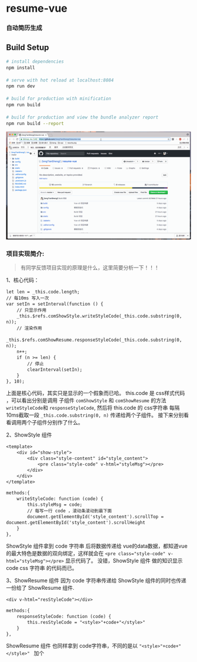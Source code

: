 # resume-vue

### 自动简历生成

>  

## Build Setup

``` bash
# install dependencies
npm install

# serve with hot reload at localhost:8084
npm run dev

# build for production with minification
npm run build

# build for production and view the bundle analyzer report
npm run build --report
```

![](./demo3.gif)

### 项目实现简介:

> 有同学反馈项目实现的原理是什么，这里简要分析一下！！！

1、核心代码：
```
let len = _this.code.length;
// 每10ms 写入一次
var setIn = setInterval(function () {
    // 只显示作用
    _this.$refs.comShowStyle.writeStyleCode(_this.code.substring(0, n));
    // 渲染作用
    _this.$refs.comShowResume.responseStyleCode(_this.code.substring(0, n));
    n++;
    if (n >= len) {
        // 停止
        clearInterval(setIn);
    }
}, 10);
```
上面是核心代码，其实只是显示的一个假象而已哈。 this.code  是 css样式代码 ，可以看出分别是调用
子组件 `comShowStyle` 和 `comShowResume` 的方法 `writeStyleCode`和 `responseStyleCode`,
然后将 this.code  的 css字符串 每隔10ms截取一段 `_this.code.substring(0, n)` 传递给两个子组件。
接下来分别看看调用两个子组件分别作了什么。

2、ShowStyle 组件
```
<template>
    <div id="show-style">
        <div class="style-content" id="style_content">
            <pre class="style-code" v-html="styleMsg"></pre>
        </div>
    </div>
</template>
```
```
methods:{
    writeStyleCode: function (code) {
        this.styleMsg = code;
        // 每写一行 code ，滚动条滚动到最下面
        document.getElementById('style_content').scrollTop = document.getElementById('style_content').scrollHeight
    }
},
```
ShowStyle 组件拿到 code 字符串 后将数据传递给 vue的data数据，都知道vue的最大特色是数据的双向绑定，这样就会在
`<pre class="style-code" v-html="styleMsg"></pre>` 显示代码了。
没错，ShowStyle 组件 做的知识显示 code css 字符串 的代码而已。

3、ShowResume 组件
因为 code 字符串传递给 ShowStyle 组件的同时也传递一份给了 ShowResume 组件.
```
<div v-html="resStyleCode"></div>
```
```
methods:{
    responseStyleCode: function (code) {
        this.resStyleCode = "<style>"+code+"</style>"
    }
},
```
ShowResume 组件 也同样拿到 code字符串，不同的是以 `"<style>"+code+"</style>" ` 加个<style>标签
的形式赋值给 vue 的data数据 ，有了这个<style>标签，code字符串的 css样式就会作用于 ShowResume 组件
对应的 html 标签了。

就这样，一个组件负责加载 css字符串，同时把 css样式动态加载给另一个组件去渲染，这样就造成了边写css样式
一边渲染页面的假象，哈哈，可以clone 代码下来研究一下就理解啦。

#### 项目预览 ： https://zengtianshengz.github.io/blog/resume-vue/

#### 关于 vue2.0 的项目实战可以看我之前写的一篇博文 ： https://segmentfault.com/a/1190000008209734

### 欢迎 star 和 issue
